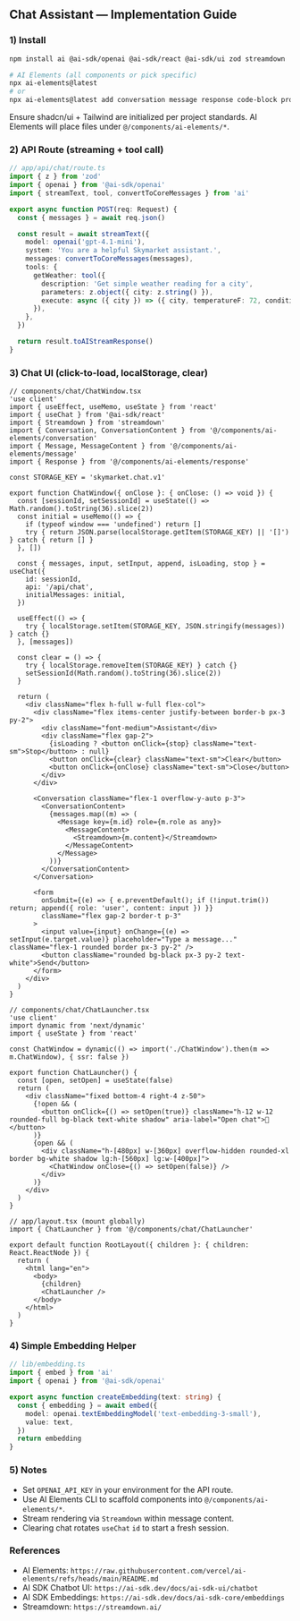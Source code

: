 ## Chat Assistant — Implementation Guide

### 1) Install
```bash
npm install ai @ai-sdk/openai @ai-sdk/react @ai-sdk/ui zod streamdown

# AI Elements (all components or pick specific)
npx ai-elements@latest
# or
npx ai-elements@latest add conversation message response code-block prompt-input loader actions
```

Ensure shadcn/ui + Tailwind are initialized per project standards. AI Elements will place files under `@/components/ai-elements/*`.

### 2) API Route (streaming + tool call)
```ts
// app/api/chat/route.ts
import { z } from 'zod'
import { openai } from '@ai-sdk/openai'
import { streamText, tool, convertToCoreMessages } from 'ai'

export async function POST(req: Request) {
  const { messages } = await req.json()

  const result = await streamText({
    model: openai('gpt-4.1-mini'),
    system: 'You are a helpful Skymarket assistant.',
    messages: convertToCoreMessages(messages),
    tools: {
      getWeather: tool({
        description: 'Get simple weather reading for a city',
        parameters: z.object({ city: z.string() }),
        execute: async ({ city }) => ({ city, temperatureF: 72, condition: 'Sunny' }),
      }),
    },
  })

  return result.toAIStreamResponse()
}
```

### 3) Chat UI (click-to-load, localStorage, clear)
```tsx
// components/chat/ChatWindow.tsx
'use client'
import { useEffect, useMemo, useState } from 'react'
import { useChat } from '@ai-sdk/react'
import { Streamdown } from 'streamdown'
import { Conversation, ConversationContent } from '@/components/ai-elements/conversation'
import { Message, MessageContent } from '@/components/ai-elements/message'
import { Response } from '@/components/ai-elements/response'

const STORAGE_KEY = 'skymarket.chat.v1'

export function ChatWindow({ onClose }: { onClose: () => void }) {
  const [sessionId, setSessionId] = useState(() => Math.random().toString(36).slice(2))
  const initial = useMemo(() => {
    if (typeof window === 'undefined') return []
    try { return JSON.parse(localStorage.getItem(STORAGE_KEY) || '[]') } catch { return [] }
  }, [])

  const { messages, input, setInput, append, isLoading, stop } = useChat({
    id: sessionId,
    api: '/api/chat',
    initialMessages: initial,
  })

  useEffect(() => {
    try { localStorage.setItem(STORAGE_KEY, JSON.stringify(messages)) } catch {}
  }, [messages])

  const clear = () => {
    try { localStorage.removeItem(STORAGE_KEY) } catch {}
    setSessionId(Math.random().toString(36).slice(2))
  }

  return (
    <div className="flex h-full w-full flex-col">
      <div className="flex items-center justify-between border-b px-3 py-2">
        <div className="font-medium">Assistant</div>
        <div className="flex gap-2">
          {isLoading ? <button onClick={stop} className="text-sm">Stop</button> : null}
          <button onClick={clear} className="text-sm">Clear</button>
          <button onClick={onClose} className="text-sm">Close</button>
        </div>
      </div>

      <Conversation className="flex-1 overflow-y-auto p-3">
        <ConversationContent>
          {messages.map((m) => (
            <Message key={m.id} role={m.role as any}>
              <MessageContent>
                <Streamdown>{m.content}</Streamdown>
              </MessageContent>
            </Message>
          ))}
        </ConversationContent>
      </Conversation>

      <form
        onSubmit={(e) => { e.preventDefault(); if (!input.trim()) return; append({ role: 'user', content: input }) }}
        className="flex gap-2 border-t p-3"
      >
        <input value={input} onChange={(e) => setInput(e.target.value)} placeholder="Type a message..." className="flex-1 rounded border px-3 py-2" />
        <button className="rounded bg-black px-3 py-2 text-white">Send</button>
      </form>
    </div>
  )
}
```

```tsx
// components/chat/ChatLauncher.tsx
'use client'
import dynamic from 'next/dynamic'
import { useState } from 'react'

const ChatWindow = dynamic(() => import('./ChatWindow').then(m => m.ChatWindow), { ssr: false })

export function ChatLauncher() {
  const [open, setOpen] = useState(false)
  return (
    <div className="fixed bottom-4 right-4 z-50">
      {!open && (
        <button onClick={() => setOpen(true)} className="h-12 w-12 rounded-full bg-black text-white shadow" aria-label="Open chat">💬</button>
      )}
      {open && (
        <div className="h-[480px] w-[360px] overflow-hidden rounded-xl border bg-white shadow lg:h-[560px] lg:w-[400px]">
          <ChatWindow onClose={() => setOpen(false)} />
        </div>
      )}
    </div>
  )
}
```

```tsx
// app/layout.tsx (mount globally)
import { ChatLauncher } from '@/components/chat/ChatLauncher'

export default function RootLayout({ children }: { children: React.ReactNode }) {
  return (
    <html lang="en">
      <body>
        {children}
        <ChatLauncher />
      </body>
    </html>
  )
}
```

### 4) Simple Embedding Helper
```ts
// lib/embedding.ts
import { embed } from 'ai'
import { openai } from '@ai-sdk/openai'

export async function createEmbedding(text: string) {
  const { embedding } = await embed({
    model: openai.textEmbeddingModel('text-embedding-3-small'),
    value: text,
  })
  return embedding
}
```

### 5) Notes
- Set `OPENAI_API_KEY` in your environment for the API route.
- Use AI Elements CLI to scaffold components into `@/components/ai-elements/*`.
- Stream rendering via `Streamdown` within message content.
- Clearing chat rotates `useChat` `id` to start a fresh session.

### References
- AI Elements: `https://raw.githubusercontent.com/vercel/ai-elements/refs/heads/main/README.md`
- AI SDK Chatbot UI: `https://ai-sdk.dev/docs/ai-sdk-ui/chatbot`
- AI SDK Embeddings: `https://ai-sdk.dev/docs/ai-sdk-core/embeddings`
- Streamdown: `https://streamdown.ai/`

